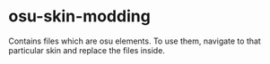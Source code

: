 # osu-skin-modding
Contains files which are osu elements. To use them, navigate to that particular skin and replace the files inside.
